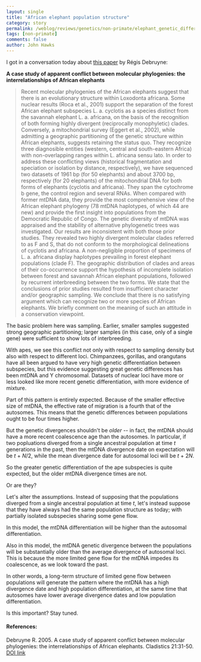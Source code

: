 ```yaml
---
layout: single 
title: "African elephant population structure" 
category: story
permalink: /weblog/reviews/genetics/non-primate/elephant_genetic_differentiation_2006.html
tags: [non-primate] 
comments: false 
author: John Hawks 
---
```



<p>
I got in a conversation today about <a href="http://dx.doi.org/10.1111/j.1096-0031.2004.00044.x">this paper</a> by R&eacute;gis Debruyne: 
</p>

<b>A case study of apparent conflict between molecular phylogenies: the interrelationships of African elephants</b>

<blockquote>Recent molecular phylogenies of the African elephants suggest that there is an evolutionary structure within Loxodonta africana. Some nuclear results (Roca et al., 2001) support the separation of the forest African elephant subspecies L. a. cyclotis as a species distinct from the savannah elephant L. a. africana, on the basis of the recognition of both forming highly divergent (reciprocally monophyletic) clades. Conversely, a mitochondrial survey (Eggert et al., 2002), while admitting a geographic partitioning of the genetic structure within African elephants, suggests retaining the status quo. They recognize three diagnosible entities (western, central and south-eastern Africa) with non-overlapping ranges within L. africana sensu lato. In order to address these conflicting views (historical fragmentation and speciation or isolation by distance, respectively), we have sequenced two datasets of 1961 bp (for 50 elephants) and about 3700 bp, respectively (for 20 elephants) of the mitochondrial DNA for both forms of elephants (cyclotis and africana). They span the cytochrome b gene, the control region and several RNAs. When compared with former mtDNA data, they provide the most comprehensive view of the African elephant phylogeny (78 mtDNA haplotypes, of which 44 are new) and provide the first insight into populations from the Democratic Republic of Congo. The genetic diversity of mtDNA was appraised and the stability of alternative phylogenetic trees was investigated. Our results are inconsistent with both those prior studies. They revealed two highly divergent molecular clades referred to as F and S, that do not conform to the morphological delineations of cyclotis and africana. A non-negligible proportion of specimens of L. a. africana display haplotypes prevailing in forest elephant populations (clade F). The geographic distribution of clades and areas of their co-occurrence support the hypothesis of incomplete isolation between forest and savannah African elephant populations, followed by recurrent interbreeding between the two forms. We state that the conclusions of prior studies resulted from insufficient character and/or geographic sampling. We conclude that there is no satisfying argument which can recognize two or more species of African elephants. We briefly comment on the meaning of such an attitude in a conservation viewpoint.</blockquote>

<p>
The basic problem here was sampling. Earlier, smaller samples suggested strong geographic partitioning; larger samples (in this case, only of a single gene) were sufficient to show lots of interbreeding. 
</p>

<p>
With apes, we see this conflict not only with respect to sampling density but also with respect to different loci. Chimpanzees, gorillas, and orangutans have all been argued to have very high genetic differentiation between subspecies, but this evidence suggesting great genetic differences has been mtDNA and Y chromosomal. Datasets of nuclear loci have more or less looked like more recent genetic differentiation, with more evidence of mixture. 
</p>

<p>
Part of this pattern is entirely expected. Because of the smaller effective size of mtDNA, the effective rate of migration is a fourth that of the autosomes. This means that the genetic differences between populations ought to be four times higher. 
</p>

<p>
But the genetic divergences shouldn't be <i>older</i> -- in fact, the mtDNA should have a more recent coalescence age than the autosomes. In particular, if two popluations diverged from a single ancestral population at time <i>t</i> generations in the past, then the mtDNA divergence date on expectation will be <i>t</i> + <i>N</i>/2, while the mean divergence date for autosomal loci will be <i>t</i> + 2<i>N</i>. 
</p>

<p>
So the greater genetic differentiation of the ape subspecies is quite expected, but the older mtDNA divergence times are not. 
</p>

<p>
Or are they? 
</p>

<p>
Let's alter the assumptions. Instead of supposing that the populations diverged from a single ancestral population at time <i>t</i>, let's instead suppose that they have always had the same population structure as today; with partially isolated subspecies sharing some gene flow. 
</p>

<p>
In this model, the mtDNA differentiation will be higher than the autosomal differentiation. 
</p>

<p>
Also in this model, the mtDNA genetic divergence between the populations will be substantially older than the average divergence of autosomal loci. This is because the more limited gene flow for the mtDNA impedes its coalescence, as we look toward the past. 
</p>

<p>
In other words, a long-term structure of limited gene flow between populations will generate the pattern where the mtDNA has a high divergence date and high population differentiation, at the same time that autosomes have lower average divergence dates and low population differentiation. 
</p>

<p>
Is this important? Stay tuned. 
</p>

<h4>References:</h4>

<p class="cite">Debruyne R. 2005. A case study of apparent conflict between molecular phylogenies: the interrelationships of African elephants. Cladistics 21:31-50. <a href="http://dx.doi.org/10.1111/j.1096-0031.2004.00044.x">DOI link</a></p>


